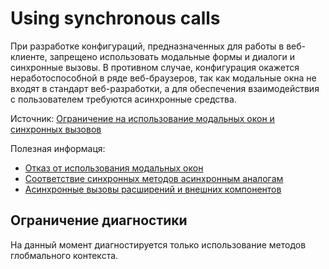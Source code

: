 # Using synchronous calls

При разработке конфигураций, предназначенных для работы в веб-клиенте, запрещено использовать модальные формы и диалоги и синхронные вызовы. В противном случае, конфигурация окажется неработоспособной в ряде веб-браузеров, так как модальные окна не входят в стандарт веб-разработки, а для обеспечения взаимодействия с пользователем требуются асинхронные средства.

Источник: [Ограничение на использование модальных окон и синхронных вызовов](https://its.1c.ru/db/v8std/content/703/hdoc/)

Полезная информаця:

* [Отказ от использования модальных окон](https://its.1c.ru/db/metod8dev#content:5272:hdoc)
* [Соответствие синхронных методов асинхронным аналогам](https://its.1c.ru/db/v838doc#bookmark:dev:TI000000438)
* [Асинхронные вызовы расширений и внешних компонентов](http://v8.1c.ru/o7/201412async/index.htm)

## Ограничение диагностики

На данный момент диагностируется только использование методов глобмального контекста.
